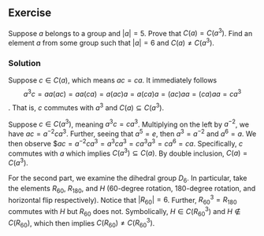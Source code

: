 ## Exercise

Suppose $a$ belongs to a group and $|a|=5$. Prove that $C(a) = C(a^3)$. Find an element $a$ from some group such that $|a| = 6$ and $C(a) \ne C(a^3)$.

### Solution

Suppose $c \in C(a)$, which means $ac = ca$. It immediately follows 
  $$a^3c = aa(ac) = aa(ca) = a(ac)a = a(ca)a = (ac)aa = (ca)aa = ca^3$$.
That is, $c$ commutes with $a^3$ and $C(a) \subseteq C(a^3)$.

Suppose $c \in C(a^3)$, meaning $a^3c = ca^3$. Multiplying on the left by $a^{-2}$, we have $ac = a^{-2}ca^3$. Further, seeing that $a^5 = e$, then $a^3 = a^{-2}$ and $a^6 = a$. We then observe
  $$ac = a^{-2}ca^3 = a^3ca^3 = ca^3a^3 = ca^6 = ca$.
Specifically, $c$ commutes with $a$ which implies $C(a^3) \subseteq C(a)$. By double inclusion, $C(a) = C(a^3)$.

For the second part, we examine the dihedral group $D_6$. In particular, take the elements $R_60$, $R_180$, and $H$ (60-degree rotation, 180-degree rotation, and horizontal flip respectively). Notice that $|R_60| = 6$. Further, $R_60^3 = R_180$ commutes with $H$ but $R_60$ does not. Symbolically, $H \in C(R_60^3)$ and $H \notin C(R_60)$, which then implies $C(R_60) \ne C(R_60^3)$.

